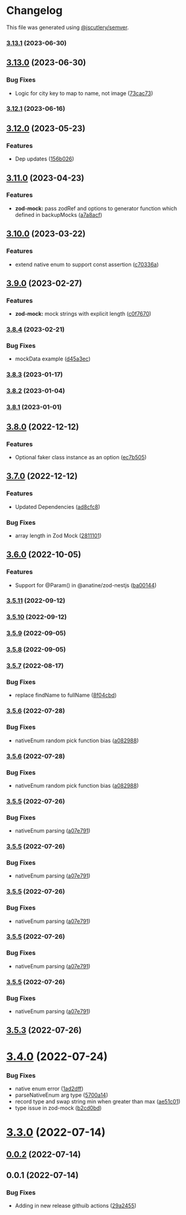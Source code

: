 # Changelog

This file was generated using [@jscutlery/semver](https://github.com/jscutlery/semver).

### [3.13.1](https://github.com/anatine/zod-plugins/compare/zod-mock-3.13.0...zod-mock-3.13.1) (2023-06-30)

## [3.13.0](https://github.com/anatine/zod-plugins/compare/zod-mock-3.12.1...zod-mock-3.13.0) (2023-06-30)


### Bug Fixes

* Logic for city key to map to name, not image ([73cac73](https://github.com/anatine/zod-plugins/commit/73cac737da484c3b5bfb360f6000feb11ada3318))

### [3.12.1](https://github.com/anatine/zod-plugins/compare/zod-mock-3.12.0...zod-mock-3.12.1) (2023-06-16)

## [3.12.0](https://github.com/anatine/zod-plugins/compare/zod-mock-3.11.0...zod-mock-3.12.0) (2023-05-23)


### Features

* Dep updates ([156b026](https://github.com/anatine/zod-plugins/commit/156b026391eba70c00df8b0f96ec402db1ceed4c))

## [3.11.0](https://github.com/anatine/zod-plugins/compare/zod-mock-3.10.0...zod-mock-3.11.0) (2023-04-23)


### Features

* **zod-mock:** pass zodRef and options to generator function which defined in backupMocks ([a7a8acf](https://github.com/anatine/zod-plugins/commit/a7a8acfb31e391106fc314f90c6301733c5c491f))

## [3.10.0](https://github.com/anatine/zod-plugins/compare/zod-mock-3.9.0...zod-mock-3.10.0) (2023-03-22)


### Features

* extend native enum to support const assertion ([c70336a](https://github.com/anatine/zod-plugins/commit/c70336a16c30492b2e165f438da10528e86a4107))

## [3.9.0](https://github.com/anatine/zod-plugins/compare/zod-mock-3.8.4...zod-mock-3.9.0) (2023-02-27)


### Features

* **zod-mock:** mock strings with explicit length ([c0f7670](https://github.com/anatine/zod-plugins/commit/c0f767083984d5555dfda6a5c0689eb5b8485e18))

### [3.8.4](https://github.com/anatine/zod-plugins/compare/zod-mock-3.8.3...zod-mock-3.8.4) (2023-02-21)


### Bug Fixes

* mockData example ([d45a3ec](https://github.com/anatine/zod-plugins/commit/d45a3ec389880b0bb967024efdf33065fc250e43))

### [3.8.3](https://github.com/anatine/zod-plugins/compare/zod-mock-3.8.2...zod-mock-3.8.3) (2023-01-17)

### [3.8.2](https://github.com/anatine/zod-plugins/compare/zod-mock-3.8.1...zod-mock-3.8.2) (2023-01-04)

### [3.8.1](https://github.com/anatine/zod-plugins/compare/zod-mock-3.8.0...zod-mock-3.8.1) (2023-01-01)

## [3.8.0](https://github.com/anatine/zod-plugins/compare/zod-mock-3.7.0...zod-mock-3.8.0) (2022-12-12)


### Features

* Optional faker class instance as an option ([ec7b505](https://github.com/anatine/zod-plugins/commit/ec7b505f1c010bb173759431c6c5583ff23bc15a))

## [3.7.0](https://github.com/anatine/zod-plugins/compare/zod-mock-3.6.0...zod-mock-3.7.0) (2022-12-12)


### Features

* Updated Dependencies ([ad8cfc8](https://github.com/anatine/zod-plugins/commit/ad8cfc8fa40ca32736dbfb0d8906569d2a626cbe))


### Bug Fixes

* array length in Zod Mock ([2811101](https://github.com/anatine/zod-plugins/commit/2811101302fb70e8e769f5d15345d880495e1485))

## [3.6.0](https://github.com/anatine/zod-plugins/compare/zod-mock-3.5.11...zod-mock-3.6.0) (2022-10-05)


### Features

* Support for @Param() in @anatine/zod-nestjs ([ba00144](https://github.com/anatine/zod-plugins/commit/ba001444d3554695fe6db6b0d449f03351d65c48))

### [3.5.11](https://github.com/anatine/zod-plugins/compare/zod-mock-3.5.10...zod-mock-3.5.11) (2022-09-12)

### [3.5.10](https://github.com/anatine/zod-plugins/compare/zod-mock-3.5.9...zod-mock-3.5.10) (2022-09-12)

### [3.5.9](https://github.com/anatine/zod-plugins/compare/zod-mock-3.5.8...zod-mock-3.5.9) (2022-09-05)

### [3.5.8](https://github.com/anatine/zod-plugins/compare/zod-mock-3.5.7...zod-mock-3.5.8) (2022-09-05)

### [3.5.7](https://github.com/anatine/zod-plugins/compare/zod-mock-3.5.6...zod-mock-3.5.7) (2022-08-17)


### Bug Fixes

* replace findName to fullName ([8f04cbd](https://github.com/anatine/zod-plugins/commit/8f04cbdf0ffbb4ec98cc930e4ab8b95913736cc1))

### [3.5.6](https://github.com/anatine/zod-plugins/compare/zod-mock-3.5.5...zod-mock-3.5.6) (2022-07-28)


### Bug Fixes

* nativeEnum random pick function bias  ([a082988](https://github.com/anatine/zod-plugins/commit/a0829880212bc43b858ee5ccf06fa7d9986d2479))

### [3.5.6](https://github.com/anatine/zod-plugins/compare/zod-mock-3.5.5...zod-mock-3.5.6) (2022-07-28)


### Bug Fixes

* nativeEnum random pick function bias  ([a082988](https://github.com/anatine/zod-plugins/commit/a0829880212bc43b858ee5ccf06fa7d9986d2479))

### [3.5.5](https://github.com/anatine/zod-plugins/compare/zod-mock-3.5.4...zod-mock-3.5.5) (2022-07-26)


### Bug Fixes

* nativeEnum parsing ([a07e791](https://github.com/anatine/zod-plugins/commit/a07e79166fac0c53eb9569058f2de4e4b85edfda))

### [3.5.5](https://github.com/anatine/zod-plugins/compare/zod-mock-3.5.4...zod-mock-3.5.5) (2022-07-26)


### Bug Fixes

* nativeEnum parsing ([a07e791](https://github.com/anatine/zod-plugins/commit/a07e79166fac0c53eb9569058f2de4e4b85edfda))

### [3.5.5](https://github.com/anatine/zod-plugins/compare/zod-mock-3.5.4...zod-mock-3.5.5) (2022-07-26)


### Bug Fixes

* nativeEnum parsing ([a07e791](https://github.com/anatine/zod-plugins/commit/a07e79166fac0c53eb9569058f2de4e4b85edfda))

### [3.5.5](https://github.com/anatine/zod-plugins/compare/zod-mock-3.5.4...zod-mock-3.5.5) (2022-07-26)


### Bug Fixes

* nativeEnum parsing ([a07e791](https://github.com/anatine/zod-plugins/commit/a07e79166fac0c53eb9569058f2de4e4b85edfda))

### [3.5.5](https://github.com/anatine/zod-plugins/compare/zod-mock-3.5.4...zod-mock-3.5.5) (2022-07-26)


### Bug Fixes

* nativeEnum parsing ([a07e791](https://github.com/anatine/zod-plugins/commit/a07e79166fac0c53eb9569058f2de4e4b85edfda))

## [3.5.3](https://github.com/anatine/zod-plugins/compare/zod-mock-3.5.2...zod-mock-3.5.3) (2022-07-26)

# [3.4.0](https://github.com/anatine/zod-plugins/compare/zod-mock-3.3.0...zod-mock-3.4.0) (2022-07-24)

### Bug Fixes

* native enum error ([1ad2dff](https://github.com/anatine/zod-plugins/commit/1ad2dffbb37e5435581d4d8bdb127b56314700a8))
* parseNativeEnum arg type ([5700a14](https://github.com/anatine/zod-plugins/commit/5700a142caf0b585bc7f204a4985c7a187d4a316))
* record type and swap string min when greater than max ([ae51c01](https://github.com/anatine/zod-plugins/commit/ae51c01fb55c3c386c3362680b40df25c3706c14))
* type issue in zod-mock ([b2cd0bd](https://github.com/anatine/zod-plugins/commit/b2cd0bd2e1192333f928b60fb8bc59a3321522c2))

# [3.3.0](https://github.com/anatine/zod-plugins/compare/zod-mock-3.2.2...zod-mock-3.3.0) (2022-07-14)

## [0.0.2](https://github.com/anatine/zod-plugins/compare/zod-mock-0.0.1...zod-mock-0.0.2) (2022-07-14)

## 0.0.1 (2022-07-14)

### Bug Fixes

* Adding in new release githuib actions ([29a2455](https://github.com/anatine/zod-plugins/commit/29a2455161f7021df9f933d0d8b200a08fe31fde))
